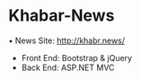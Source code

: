 # Khabar-News
•	News Site: http://khabr.news/
- Front End: Bootstrap & jQuery
- Back End: ASP.NET MVC
